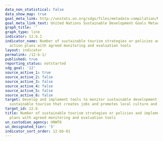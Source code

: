 ```yaml
---
data_non_statistical: false
data_show_map: true
goal_meta_link: http://unstats.un.org/sdgs/files/metadata-compilation/Metadata-Goal-12.pdf
goal_meta_link_text: United Nations Sustainable Development Goals Metadata (pdf 782kB)
graph_title: ''
graph_type: line
indicator: 12.b.1
indicator_name: Number of sustainable tourism strategies or policies and implemented
  action plans with agreed monitoring and evaluation tools
layout: indicator
permalink: /12-b-1/
published: true
reporting_status: notstarted
sdg_goal: '12'
source_active_1: true
source_active_2: false
source_active_3: false
source_active_4: false
source_active_5: false
source_active_6: false
target: Develop and implement tools to monitor sustainable development impacts for
  sustainable tourism that creates jobs and promotes local culture and products
target_id: 12.b
title: Number of sustainable tourism strategies or policies and implemented action
  plans with agreed monitoring and evaluation tools
un_custodian_agency: UNWTO
un_designated_tier: '3'
indicator_sort_order: 12-bb-01
---
```

